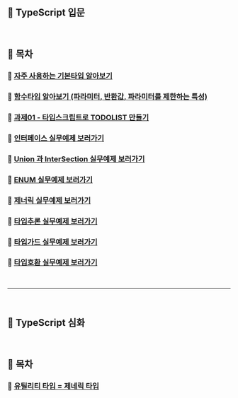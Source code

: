 ## 💙 TypeScript 입문

<br>

## 📃 목차

### 🚩 [자주 사용하는 기본타입 알아보기](./basic/class-note/1_type-basic.ts)

### 🚩 [함수타입 알아보기 (파라미터, 반환값, 파라미터를 제한하는 특성)](./basic/class-note/2_functions.ts)

### 🚩 [과제01 - 타입스크립트로 TODOLIST 만들기](./quiz/1_todo/src/index.ts)

### 🚩 [인터페이스 실무예제 보러가기](./basic/class-note/3_interface.ts)

### 🚩 [Union 과 InterSection 실무예제 보러가기](./basic/class-note/5_operator.ts)

### 🚩 [ENUM 실무예제 보러가기](./basic/class-note/6_enum.ts)

### 🚩 [제너릭 실무예제 보러가기](./basic/class-note/8_generics.ts)

### 🚩 [타입추론 실무예제 보러가기](./basic/class-note/9_type_inference.ts)

### 🚩 [타입가드 실무예제 보러가기](./basic/class-note/11_type_guard.ts)

### 🚩 [타입호환 실무예제 보러가기](./basic/class-note/12_type-compatibility.ts)

<br>

---

<br>

## 💙 TypeScript 심화

<br>

## 📃 목차

### 🚩 [유틸리티 타입 = 제네릭 타입](./deep/)
